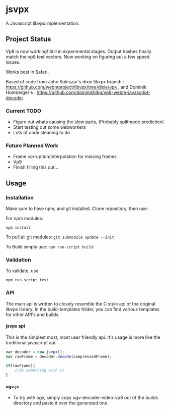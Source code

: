 # jsvpx

A Javascript libvpx implementation.

## Project Status
Vp8 is now working! Still in experimental stages. Output hashes finally match the vp8 test vectors.
Now working on figuring out a few speed issues. 

Works best in Safari.

Based of code from John Koleszar's dixie libvpx branch : https://github.com/webmproject/libvpx/tree/dixie/vpx ,
and Dominik Homberger's : https://github.com/dominikhlbg/vp8-webm-javascript-decoder.

### Current TODO
* Figure out whats causing the slow parts, (Probably splitmode prediction)
* Start testing out some webworkers
* Lots of code cleaning to do

### Future Planned Work
* Frame corruption/interpolation for missing frames
* Vp9
* Finish filling this out...

## Usage

### Installation
Make sure to have npm, and git installed. Clone repository, then use:

For npm modules:
```
npm install
```

To pull all git modules:
``` git submodule update --init ```

To Build simply use:
``` npm run-script build ```



### Validation
To validate, use 

`npm run-script test`


### API
The main api is written to closely resemble the C style api of the original libvpx library. In the build-templates folder, you can find various templates for other API's and builds.

#### jsvpx api
This is the simplest most, most user friendly api. It's usage is more like the traditional javascript api.
```javascript
var decoder = new jsvpx();
var rawFrame = decoder.decode(compressedFrame);

if(rawFrame){
    //do something with it
}
```



#### ogv.js

* To try with ogv, simply copy ogv-decoder-video-vp8 out of the builds directory and paste it over the generated one.